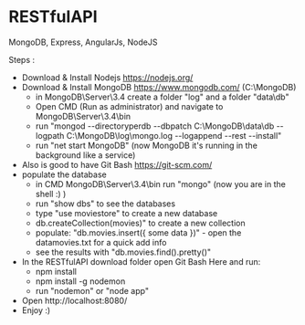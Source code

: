 # RESTfulAPI
MongoDB, Express, AngularJs, NodeJS

Steps : 
- Download & Install Nodejs https://nodejs.org/
- Download & Install MongoDB https://www.mongodb.com/ (C:\MongoDB)
  - in MongoDB\Server\3.4 create a folder "log" and a folder "data\db"
  - Open CMD (Run as administrator) and navigate to MongoDB\Server\3.4\bin 
  - run "mongod --directoryperdb --dbpatch C:\MongoDB\data\db --logpath C:\MongoDB\log\mongo.log --logappend --rest --install"
  - run "net start MongoDB" (now MongoDB it's running in the background like a service)
- Also is good to have Git Bash https://git-scm.com/
- populate the database
  - in CMD MongoDB\Server\3.4\bin run "mongo" (now you are in the shell :) )
  - run "show dbs" to see the databases 
  - type "use moviestore" to create a new database
  - db.createCollection(movies)" to create a new collection
  - populate: "db.movies.insert({ some data })" - open the datamovies.txt for a quick add info
  - see the results with "db.movies.find().pretty()"
- In the RESTfulAPI download folder open Git Bash Here and run:
  - npm install
  - npm install -g nodemon
  - run "nodemon" or "node app"
- Open http://localhost:8080/
- Enjoy :)



